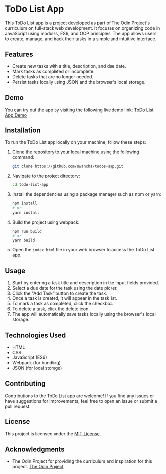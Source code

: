 
# ToDo List App

This ToDo List app is a project developed as part of The Odin Project's curriculum on full-stack web development. It focuses on organizing code in JavaScript using modules, ES6, and OOP principles. The app allows users to create, manage, and track their tasks in a simple and intuitive interface.

## Features

- Create new tasks with a title, description, and due date.
- Mark tasks as completed or incomplete.
- Delete tasks that are no longer needed.
- Persist tasks locally using JSON and the browser's local storage.

## Demo

You can try out the app by visiting the following live demo link: [ToDo List App Demo](https://uwancha.github.io/todos-app/)

## Installation

To run the ToDo List app locally on your machine, follow these steps:

1. Clone the repository to your local machine using the following command:

   ```bash
   git clone https://github.com/Uwancha/todos-app.git
   ```

2. Navigate to the project directory:

   ```bash
   cd todo-list-app
   ```

3. Install the dependencies using a package manager such as npm or yarn:

   ```bash
   npm install
   # or
   yarn install
   ```

4. Build the project using webpack:

   ```bash
   npm run build
   # or
   yarn build
   ```

5. Open the `index.html` file in your web browser to access the ToDo List app.

## Usage

1. Start by entering a task title and description in the input fields provided.
2. Select a due date for the task using the date picker.
3. Click the "Add Task" button to create the task.
4. Once a task is created, it will appear in the task list.
5. To mark a task as completed, click the checkbox.
6. To delete a task, click the delete icon.
7. The app will automatically save tasks locally using the browser's local storage.

## Technologies Used

- HTML
- CSS
- JavaScript (ES6)
- Webpack (for bundling)
- JSON (for local storage)

## Contributing

Contributions to the ToDo List app are welcome! If you find any issues or have suggestions for improvements, feel free to open an issue or submit a pull request.

## License

This project is licensed under the [MIT License](LICENSE).

## Acknowledgments

- The Odin Project for providing the curriculum and inspiration for this project. [The Odin Project](https://www.theodinproject.com/paths/full-stack-javascript)

